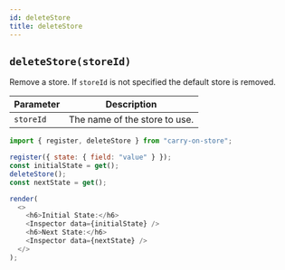 ```yaml
---
id: deleteStore
title: deleteStore
---
```


## `deleteStore(storeId)`

Remove a store. If `storeId` is not specified the default store is removed.

| Parameter | Description                   |
| --------- | ----------------------------- |
| `storeId` | The name of the store to use. |

```js live noInline
import { register, deleteStore } from "carry-on-store";

register({ state: { field: "value" } });
const initialState = get();
deleteStore();
const nextState = get();

render(
  <>
    <h6>Initial State:</h6>
    <Inspector data={initialState} />
    <h6>Next State:</h6>
    <Inspector data={nextState} />
  </>
);
```
